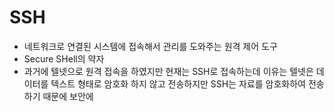 # SSH
* 네트워크로 연결된 시스템에 접속해서 관리를 도와주는 원격 제어 도구
* Secure SHell의 약자
* 과거에 텔넷으로 원격 접속을 하였지만 현재는 SSH로 접속하는데 이유는 텔넷은 데이터를 텍스트 형태로 암호화 하지 않고 전송하지만 SSH는 자료를 암호화하여 전송하기 때문에 보안에 
